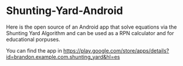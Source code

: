 # Shunting-Yard-Android

Here is the open source of an Android app that solve equations via the Shunting Yard Algorithm and can be used as a RPN calculator and for educational porpuses.

You can find the app in https://play.google.com/store/apps/details?id=brandon.example.com.shunting_yard&hl=es
